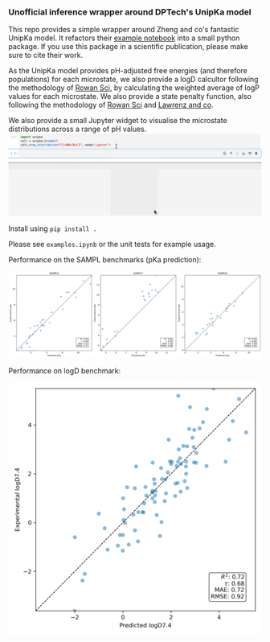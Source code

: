 ### Unofficial inference wrapper around DPTech's UnipKa model

This repo provides a simple wrapper around Zheng and co's fantastic UnipKa model. It refactors their [example notebook](https://www.bohrium.com/notebooks/38543442597) into a small python package. If you use this package in a scientific publication, please make sure to cite their work.

As the UnipKa model provides pH-adjusted free energies (and therefore populations) for each microstate, we also provide a logD calcultor following the methodology of [Rowan Sci](https://chemrxiv.org/engage/chemrxiv/article-details/68388349c1cb1ecda02ba65d), by calculating the weighted average of logP values for each microstate. We also provide a state penalty function, also following the methodology of [Rowan Sci](https://chemrxiv.org/engage/chemrxiv/article-details/68388349c1cb1ecda02ba65d) and [Lawrenz and co](https://pubs.acs.org/doi/10.1021/acs.jcim.3c00150).


We also provide a small Jupyter widget to visualise the microstate distributions across a range of pH values.
![](unipka.gif)

Install using `pip install .`


Please see `examples.ipynb` or the unit tests for example usage.


Performance on the SAMPL benchmarks (pKa prediction):

![](benchmarks/sampl_results.png)

Performance on logD benchmark:

![](benchmarks/logd_results.png)



